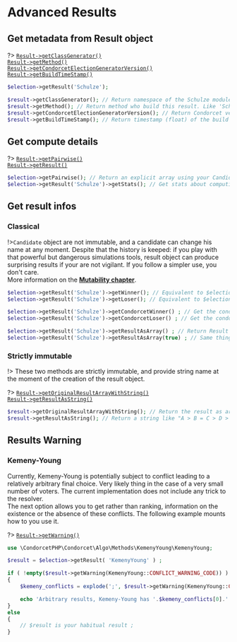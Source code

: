 # Advanced Results

## Get metadata from Result object

?> [`Result->getClassGenerator()`](/Docs/MethodsReferences/Result%20Class/public%20Result--getClassGenerator)  
[`Result->getMethod()`](/Docs/MethodsReferences/Result%20Class/public%20Result--getMethod)  
[`Result->getCondorcetElectionGeneratorVersion()`](/Docs/MethodsReferences/Result%20Class/public%20Result--getCondorcetElectionGeneratorVersion)  
[`Result->getBuildTimeStamp()`](/Docs/MethodsReferences/Result%20Class/public%20Result--getBuildTimeStamp)  
```php
$election->getResult('Schulze');

$result->getClassGenerator(); // Return namespace of the Schulze module. Like 'CondorcetPHP\Condorcet\Algo\Methods\SchulzeWinning'
$result->getMethod(); // Return method who build this result. Like 'Schulze'.
$result->getCondorcetElectionGeneratorVersion(); // Return Condorcet version at the build time.
$result->getBuildTimeStamp(); // Return timestamp (float) of the build time.
```

## Get compute details

?> [`Result->getPairwise()`](/Docs/MethodsReferences/Result%20Class/public%20Result--getPairwise)  
[`Result->getResult()`](/Docs/MethodsReferences/Result%20Class/public%20Result--getResult)
```php
$election->getPairwise(); // Return an explicit array using your Candidate Name as keys.  
$election->getResult('Schulze')->getStats(); // Get stats about computing result for the default object method. Output vary between the methods. Should be an array.
```

## Get result infos

<!-- tabs:start -->
### **Classical**
!>`Candidate` object are not immutable, and a candidate can change his name at any moment. Despite that the history is keeped: if you play with that powerful but dangerous simulations tools, result object can produce surprising results if your are not vigilant. If you follow a simpler use, you don't care.  
More information on the [**Mutability chapter**](3.AsPhpLibrary/7.GoFurther/6.Mutability).

```php
$election->getResult('Schulze')->getWinner(); // Equivalent to $election->getWinner('Schulze');
$election->getResult('Schulze')->getLoser(); // Equivalent to $election->getLoser('Schulze');

$election->getResult('Schulze')->getCondorcetWinner() ; // Get the condorcet winner from the parent election at the build time (can became different. This one never change) or null if he don't exist.
$election->getResult('Schulze')->getCondorcetLoser() ; // Get the condorcet loser from the parent election at the build time (can became different. This one never change) or null if he don't exist.

$election->getResult('Schulze')->getResultAsArray() ; // Return Result ranking as array. So, the original Result object is iterable, support array access and count... Why doing that ?
$election->getResult('Schulze')->getResultAsArray(true) ; // Same thing. But more: that convert Candidate object into string by name.
```

### **Strictly immutable**
!> These two methods are strictly immutable, and provide string name at the moment of the creation of the result object.

?> [`Result->getOriginalResultArrayWithString()`](/Docs/MethodsReferences/Result%20Class/public%20Result--getOriginalResultArrayWithString)  
[`Result->getResultAsString()`](/Docs/MethodsReferences/Result%20Class/public%20Result--getResultAsString)  
```php
$result->getOriginalResultArrayWithString(); // Return the result as array with Candidate as string by name. because Candidate name can continue to change (Even if you can get the history of the changes.). This method give you serenity.
$result->getResultAsString(); // Return a string like "A > B = C > D > E > G = H"
```
<!-- tabs:end -->

## Results Warning

### Kemeny-Young
Currently, Kemeny-Young is potentially subject to conflict leading to a relatively arbitrary final choice. Very likely thing in the case of a very small number of voters. The current implementation does not include any trick to the resolver.   
The next option allows you to get rather than ranking, information on the existence or the absence of these conflicts. The following example mounts how to you use it.   

?> [`Result->getWarning()`](/Docs/MethodsReferences/Result%20Class/public%20Result--getWarning)  
```php
use \CondorcetPHP\Condorcet\Algo\Methods\KemenyYoung\KemenyYoung;

$result = $election->getResult( 'KemenyYoung' ) ;

if ( !empty($result->getWarning(KemenyYoung::CONFLICT_WARNING_CODE)) )
{
    $kemeny_conflicts = explode(';', $result->getWarning(KemenyYoung::CONFLICT_WARNING_CODE)[0]['msg']) ;

    echo 'Arbitrary results, Kemeny-Young has '.$kemeny_conflicts[0].' possible solutions at score '.$kemeny_conflicts[1];
}
else
{
	// $result is your habitual result ;
}
```   


